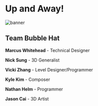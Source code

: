 # Up and Away!


![banner](https://github.com/user-attachments/assets/de7abdee-8b61-4f69-8710-1a49cfadb34d)

## Team Bubble Hat
**Marcus Whitehead** - Technical Designer

**Nick Sung** - 3D Generalist

**Vicki Zhang** - Level Designer/Programmer

**Kyle Kim** - Composer

**Nathan Helm** - Programmer

**Jason Cai** - 3D Artist
